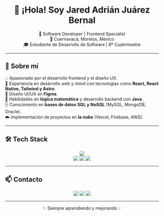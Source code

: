 <h1 align="center">👋 ¡Hola! Soy Jared Adrián Juárez Bernal </h1>

<p align="center">
  🚀 Software Developer | Frontend Specialist <br>
  📍 Cuernavaca, Morelos, México <br>
  🎓 Estudiante de Desarrollo de Software | 8º Cuatrimestre  
</p>

---

## 🚀 Sobre mí  
💡 Apasionado por el desarrollo frontend y el diseño UX.  
📱 Experiencia en desarrollo web y móvil con tecnologías como **React, React Native, Tailwind y Astro**.  
🎨 Diseño UI/UX en **Figma**.  
🧠 Habilidades en **lógica matemática** y desarrollo backend con **Java**.  
🗄️ Conocimiento en **bases de datos SQL y NoSQL** (MySQL, MongoDB, Oracle).  
☁️ Implementación de proyectos en **la nube** (Vercel, Firebase, AWS).

---

## 🛠️ Tech Stack  
<p align="center">
  <img src="https://skillicons.dev/icons?i=html,css,js,react,astro,tailwind,java,spring,aws,firebase,figma" /><br>
  <img src="https://img.shields.io/badge/MySQL-005C84?style=for-the-badge&logo=mysql&logoColor=white" />
  <img src="https://img.shields.io/badge/MongoDB-47A248?style=for-the-badge&logo=mongodb&logoColor=white" />
  <img src="https://img.shields.io/badge/Oracle-F80000?style=for-the-badge&logo=oracle&logoColor=white" />
</p>

---

## 📫 Contacto  
<p align="center">
  <a href="mailto:jareda.juarezb@gmail.com"><img src="https://img.shields.io/badge/Email-D14836?style=for-the-badge&logo=gmail&logoColor=white"/></a>
  <a href="https://www.linkedin.com/in/jared-adrián-juárez-bernal"><img src="https://img.shields.io/badge/LinkedIn-0077B5?style=for-the-badge&logo=linkedin&logoColor=white"/></a>
  <a href="https://tuportafolio.com"><img src="https://img.shields.io/badge/Portafolio-000000?style=for-the-badge&logo=vercel&logoColor=white"/></a>
</p>

---

<p align="center">
  ✨ Siempre aprendiendo y mejorando 💡  
</p>
